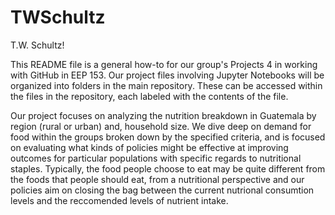 # TWSchultz

T.W. Schultz! 

This README file is a general how-to for our group's Projects 4 in working with GitHub in EEP 153.
Our project files involving Jupyter Notebooks will be organized into folders in the main repository. These can be accessed within the files in the repository, each labeled with the contents of the file. 

Our project focuses on analyzing the nutrition breakdown in Guatemala by region (rural or urban) and, household size. We dive deep on demand for food within the groups broken down by the specified criteria, and is focused on evaluating what kinds of policies might be effective at improving outcomes for particular populations with specific regards to nutritional staples. Typically, the food people choose to eat may be quite different from the foods that people should eat, from a nutritional perspective and our policies aim on closing the bag between the current nutrional consumtion levels and the reccomended levels of nutrient intake.

